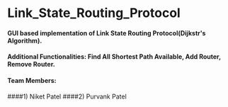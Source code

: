 # Link_State_Routing_Protocol

#### GUI based implementation of Link State Routing Protocol(Dijkstr's Algorithm).
#### Additional Functionalities: Find All Shortest Path Available, Add Router, Remove Router.
#### Team Members:
####1) Niket Patel
####2) Purvank Patel
